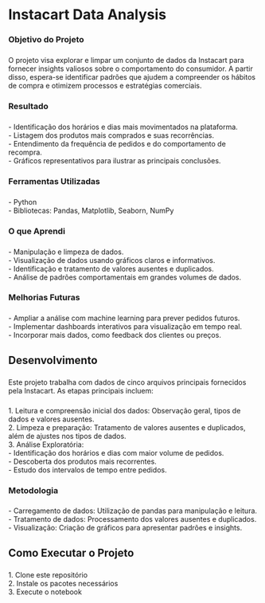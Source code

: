 <h1 align="left">Instacart Data Analysis</h1>

###

<h3 align="left">Objetivo do Projeto</h3>

###

<p align="left">O projeto visa explorar e limpar um conjunto de dados da Instacart para fornecer insights valiosos sobre o comportamento do consumidor. A partir disso, espera-se identificar padrões que ajudem a compreender os hábitos de compra e otimizem processos e estratégias comerciais.</p>

###

<h3 align="left">Resultado</h3>

###

<p align="left">- Identificação dos horários e dias mais movimentados na plataforma.<br>- Listagem dos produtos mais comprados e suas recorrências.<br>- Entendimento da frequência de pedidos e do comportamento de recompra.<br>- Gráficos representativos para ilustrar as principais conclusões.</p>

###

<h3 align="left">Ferramentas Utilizadas</h3>

###

<p align="left">- Python<br>- Bibliotecas: Pandas, Matplotlib, Seaborn, NumPy</p>

###

<h3 align="left">O que Aprendi</h3>

###

<p align="left">- Manipulação e limpeza de dados.<br>- Visualização de dados usando gráficos claros e informativos.<br>- Identificação e tratamento de valores ausentes e duplicados.<br>- Análise de padrões comportamentais em grandes volumes de dados.</p>

###

<h3 align="left">Melhorias Futuras</h3>

###

<p align="left">- Ampliar a análise com machine learning para prever pedidos futuros.<br>- Implementar dashboards interativos para visualização em tempo real.<br>- Incorporar mais dados, como feedback dos clientes ou preços.</p>

###

<h2 align="left">Desenvolvimento</h2>

###

<p align="left">Este projeto trabalha com dados de cinco arquivos principais fornecidos pela Instacart. As etapas principais incluem:</p>

###

<p align="left">1. Leitura e compreensão inicial dos dados: Observação geral, tipos de dados e valores ausentes.<br>2. Limpeza e preparação: Tratamento de valores ausentes e duplicados, além de ajustes nos tipos de dados.<br>3. Análise Exploratória:<br>   - Identificação dos horários e dias com maior volume de pedidos.<br>   - Descoberta dos produtos mais recorrentes.<br>   - Estudo dos intervalos de tempo entre pedidos.</p>

###

<h3 align="left">Metodologia</h3>

###

<p align="left">- Carregamento de dados: Utilização de pandas para manipulação e leitura.<br>- Tratamento de dados: Processamento dos valores ausentes e duplicados.<br>- Visualização: Criação de gráficos para apresentar padrões e insights.</p>

###

<h2 align="left">Como Executar o Projeto</h2>

###

<p align="left">1. Clone este repositório<br>2. Instale os pacotes necessários<br>3. Execute o notebook</p>

###